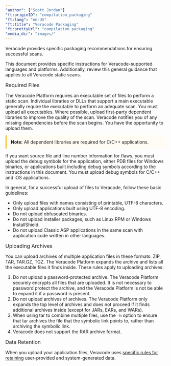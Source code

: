 ```yaml
---
"author": ["Scott Jordan"]
"ft:originID": "compilation_packaging"
"ft:lang": "en-US"
"ft:title": "Veracode Packaging"
"ft:prettyUrl": "compilation_packaging"
"media_dir": "images/"
---
```

Veracode provides specific packaging recommendations for ensuring successful scans.

This document provides specific instructions for Veracode-supported languages and platforms. Additionally, review this general guidance that applies to all Veracode static scans.

<p><span style="font-size: medium;">Required Files</span></p>

The Veracode Platform requires an executable set of files to perform a static scan. Individual libraries or DLLs that support a main executable generally require the executable to perform an adequate scan. You must upload all executables. Where possible, upload first-party dependent libraries to improve the quality of the scan. Veracode notifies you of any missing dependencies before the scan begins. You have the opportunity to upload them.

<p style="background-color:#FFFCF3; padding: 12px; border-left: 5px solid #F7CD55;">
<b>Note:</b> All dependent libraries are required for C/C++ applications.</p>

If you want source file and line number information for flaws, you must upload the debug symbols for the application, either PDB files for Windows binaries, or applications built including debug symbols according to the instructions in this document. You must upload debug symbols for C/C++ and iOS applications.

In general, for a successful upload of files to Veracode, follow these basic guidelines:

-   Only upload files with names consisting of printable, UTF-8 characters.
-   Only upload applications built using UTF-8 encoding.
-   Do not upload obfuscated binaries.
-   Do not upload installer packages, such as Linux RPM or Windows InstallShield.
-   Do not upload Classic ASP applications in the same scan with application code written in other languages.

<p><span style="font-size: medium;">Uploading Archives</span></p>

You can upload archives of multiple application files in these formats: ZIP, TAR, TAR.GZ, TGZ. The Veracode Platform expands the archive and lists all the executable files it finds inside. These rules apply to uploading archives:

1.  Do not upload a password-protected archive. The Veracode Platform securely encrypts all files that are uploaded. It is not necessary to password protect the archive, and the Veracode Platform is not be able to expand it if a password is present.
2.  Do not upload archives of archives. The Veracode Platform only expands the top level of archives and does not proceed if it finds additional archives inside \(except for JARs, EARs, and WARs\).
3.  When using tar to combine multiple files, use the `-h` option to ensure that tar archives the file that the symbolic link points to, rather than archiving the symbolic link.
4.  Veracode does not support the RAR archive format.

<p><span style="font-size: medium;">Data Retention</span></p>

When you upload your application files, Veracode uses [specific rules for retaining](https://docs.veracode.com/r/c_data_retention) user-provided and system-generated data.
